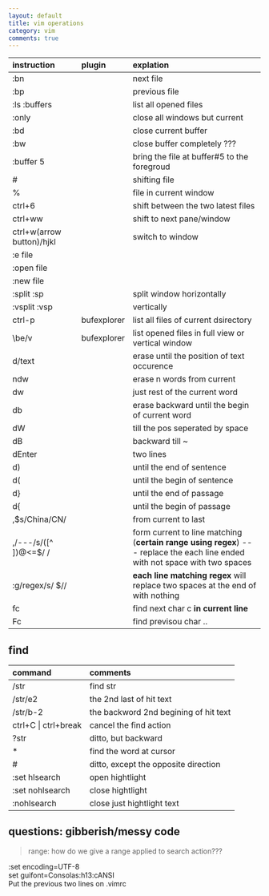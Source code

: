 ```yaml
---
layout: default
title: vim operations
category: vim
comments: true
---
```


instruction | plugin | explation
:---|:---|:---
:bn | | next file
:bp | | previous file
:ls :buffers | | list all opened files
:only | | close all windows but current
:bd | | close current buffer
:bw | | close buffer completely ???  
:buffer 5 | | bring the file at buffer#5 to the foregroud
\# | | shifting file  
% | | file in current window  
ctrl+6 | | shift between the two latest files
ctrl+ww | | shift to next pane/window  
ctrl+w(arrow button)/hjkl | | switch to window  
:e file | |  
:open file | |  
:new file | |  
:split :sp | | split window horizontally
:vsplit :vsp | | vertically
ctrl-p | bufexplorer | list all files of current dsirectory
\\be/v | bufexplorer | list opened files in full view or vertical window
d/text | | erase until the position of text occurence
ndw | | erase n words from current
dw || just rest of the current word
db || erase backward until the begin of current word
dW || till the pos seperated by space
dB || backward till ~
dEnter || two lines
d) || until the end of sentence
d( || until the begin of sentence
d} || until the end of passage
d{ || until the begin of passage
,$s/China/CN/ || from current to last
,/---/s/\([^ ])\@<=$/  / || form current to line matching (**certain range using regex**) --- replace the each line ended with not space with two spaces
:g/regex/s/  $// || **each line matching regex** will replace two spaces at the end of with nothing
fc || find next char c **in current line** 
Fc || find previsou char ..

## find
| command | comments |
|:---|:---|
| /str | find str |
| /str/e2 | the 2nd last of hit text |
| /str/b-2 | the backword 2nd begining of hit text |
| ctrl+C \| ctrl+break | cancel the find action |
| ?str | ditto, but backward |
| * | find the word at cursor |
| # | ditto, except the opposite direction |
| :set hlsearch | open hightlight |
| :set nohlsearch | close hightlight |
| :nohlsearch | close just hightlight text |

## questions: gibberish/messy code
> range: how do we give a range applied to search action???

:set encoding=UTF-8  
set guifont=Consolas:h13:cANSI  
Put the previous two lines on .vimrc  
